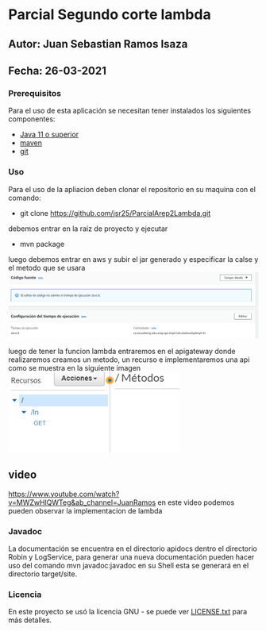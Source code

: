# Parcial Segundo corte lambda

## Autor: Juan Sebastian Ramos Isaza

## Fecha: 26-03-2021

### Prerequisitos
Para el uso de esta aplicación se necesitan tener instalados los siguientes componentes:

* [Java 11 o superior](https://www.oracle.com/co/java/)
* [maven](https://maven.apache.org/)
* [git](https://git-scm.com/)


### Uso 
Para el uso de la apliacion deben clonar el repositorio en su maquina con el comando:
* git clone https://github.com/jsr25/ParcialArep2Lambda.git

debemos entrar en la raiz de proyecto y ejecutar
* mvn package 

luego debemos entrar en aws y subir el jar generado y especificar la calse y el metodo que se usara 
![](./img/1.png)

luego de tener la funcion lambda entraremos en el apigateway donde realizaremos creamos un metodo, un recurso e implementaremos una api
como se muestra en la siguiente imagen
![](./img/2.png)



## video
https://www.youtube.com/watch?v=MWZwHlQWTeg&ab_channel=JuanRamos en este video podemos pueden observar la implementacion de lambda 

### Javadoc
La documentación se encuentra en el directorio apidocs dentro el directorio Robin y LogService, para generar una nueva documentación
pueden hacer uso del comando mvn javadoc:javadoc en su Shell esta se generará en el directorio target/site.

### Licencia

En este proyecto se usó la licencia GNU - se puede ver [LICENSE.txt](LICENSE.txt) para más detalles.
